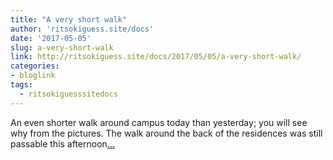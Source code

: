```yaml
---
title: "A very short walk"
author: 'ritsokiguess.site/docs'
date: '2017-05-05'
slug: a-very-short-walk
link: http://ritsokiguess.site/docs/2017/05/05/a-very-short-walk/
categories:
- bloglink
tags:
  - ritsokiguesssitedocs
---
```


An even shorter walk around campus today than yesterday; you will see why from the pictures. The walk around the back of the residences was still passable this afternoon[... <i class="fas fa-external-link-alt"></i>](http://ritsokiguess.site/docs/2017/05/05/a-very-short-walk/)

